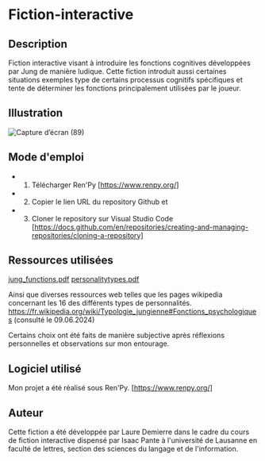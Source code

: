 # Fiction-interactive

## Description
Fiction interactive visant à introduire les fonctions cognitives développées par Jung de manière ludique. Cette fiction introduit aussi certaines situations exemples type de certains processus cognitifs spécifiques et tente de déterminer les fonctions principalement utilisées par le joueur.

## Illustration

![Capture d’écran (89)](https://github.com/Call-Me-Deesse/Fiction-interactive/assets/77760910/58d860f3-ce11-4b29-b426-85152c8fa1f8)


## Mode d'emploi

* 1. Télécharger Ren'Py [https://www.renpy.org/] 
* 2. Copier le lien URL du repository Github et
* 3. Cloner le repository sur Visual Studio Code [https://docs.github.com/en/repositories/creating-and-managing-repositories/cloning-a-repository]


## Ressources utilisées

[jung_functions.pdf](https://github.com/user-attachments/files/15754306/jung_functions.pdf)
[personalitytypes.pdf](https://github.com/user-attachments/files/15754308/personalitytypes.pdf)

Ainsi que diverses ressources web telles que les pages wikipedia concernant les 16 des différents types de personnalités.
https://fr.wikipedia.org/wiki/Typologie_jungienne#Fonctions_psychologiques (consulté le 09.06.2024)

Certains choix ont été faits de manière subjective après réflexions personnelles et observations sur mon entourage.

## Logiciel utilisé

Mon projet a été réalisé sous Ren'Py.
[https://www.renpy.org/]

## Auteur

Cette fiction a été développée par Laure Demierre dans le cadre du cours de fiction interactive dispensé par Isaac Pante à l'université de Lausanne en faculté de lettres, section des sciences du langage et de l'information.
